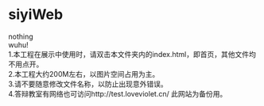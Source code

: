 # siyiWeb
nothing<br>
wuhu!<br>
1.本工程在展示中使用时，请双击本文件夹内的index.html，即首页，其他文件均不用点开。<br>
2.本工程大约200M左右，以图片空间占用为主。<br>
3.请不要随意修改文件名称，以防止出现意外错误。<br>
4.答辩教室有网络也可访问http://test.loveviolet.cn/ 此网站为备份用。
